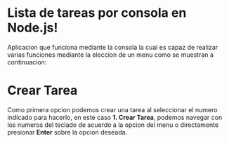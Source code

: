 # Lista de tareas por consola en Node.js!

Aplicacion que funciona mediante la consola la cual es capaz de realizar varias funciones mediante la eleccion de un menu como se muestran a continuacion:

# Crear Tarea
Como primera opcion podemos crear una tarea al seleccionar el numero indicado para hacerlo, en este caso **1. Crear Tarea**, podemos navegar con los numeros del teclado de acuerdo a la opcion del menu o directamente presionar **Enter** sobre la opcion deseada.